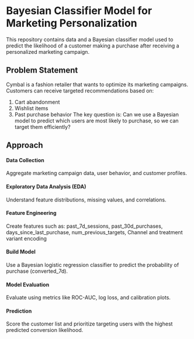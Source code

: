 # Bayesian Classifier Model for Marketing Personalization
This repository contains data and a Bayesian classifier model used to predict the likelihood of a customer making a purchase after receiving a personalized marketing campaign.

## Problem Statement
Cymbal is a fashion retailer that wants to optimize its marketing campaigns. Customers can receive targeted recommendations based on:
1. Cart abandonment
2. Wishlist items
3. Past purchase behavior
The key question is: Can we use a Bayesian model to predict which users are most likely to purchase, so we can target them efficiently?

## Approach
#### Data Collection
Aggregate marketing campaign data, user behavior, and customer profiles.
#### Exploratory Data Analysis (EDA)
Understand feature distributions, missing values, and correlations.
#### Feature Engineering
Create features such as: past_7d_sessions, past_30d_purchases, days_since_last_purchase, num_previous_targets, Channel and treatment variant encoding
#### Build Model
Use a Bayesian logistic regression classifier to predict the probability of purchase (converted_7d).
#### Model Evaluation
Evaluate using metrics like ROC-AUC, log loss, and calibration plots.
#### Prediction
Score the customer list and prioritize targeting users with the highest predicted conversion likelihood.
